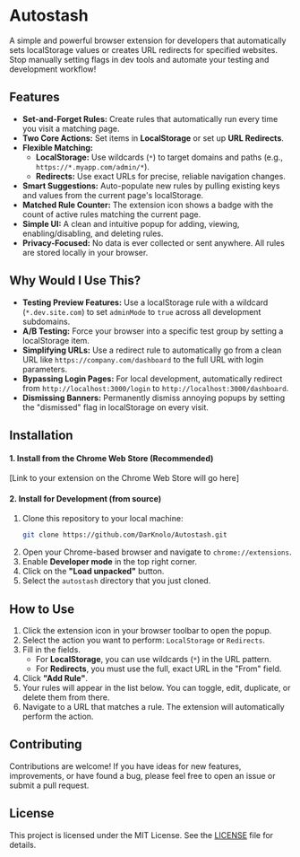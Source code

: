 # Autostash

A simple and powerful browser extension for developers that automatically sets localStorage values or creates URL redirects for specified websites. Stop manually setting flags in dev tools and automate your testing and development workflow!

## Features

-   **Set-and-Forget Rules:** Create rules that automatically run every time you visit a matching page.
-   **Two Core Actions:** Set items in **LocalStorage** or set up **URL Redirects**.
-   **Flexible Matching:**
    -   **LocalStorage:** Use wildcards (`*`) to target domains and paths (e.g., `https://*.myapp.com/admin/*`).
    -   **Redirects:** Use exact URLs for precise, reliable navigation changes.
-   **Smart Suggestions:** Auto-populate new rules by pulling existing keys and values from the current page's localStorage.
-   **Matched Rule Counter:** The extension icon shows a badge with the count of active rules matching the current page.
-   **Simple UI:** A clean and intuitive popup for adding, viewing, enabling/disabling, and deleting rules.
-   **Privacy-Focused:** No data is ever collected or sent anywhere. All rules are stored locally in your browser.

## Why Would I Use This?

-   **Testing Preview Features:** Use a localStorage rule with a wildcard (`*.dev.site.com`) to set `adminMode` to `true` across all development subdomains.
-   **A/B Testing:** Force your browser into a specific test group by setting a localStorage item.
-   **Simplifying URLs:** Use a redirect rule to automatically go from a clean URL like `https://company.com/dashboard` to the full URL with login parameters.
-   **Bypassing Login Pages:** For local development, automatically redirect from `http://localhost:3000/login` to `http://localhost:3000/dashboard`.
-   **Dismissing Banners:** Permanently dismiss annoying popups by setting the "dismissed" flag in localStorage on every visit.

## Installation

#### 1. Install from the Chrome Web Store (Recommended)

[Link to your extension on the Chrome Web Store will go here]

#### 2. Install for Development (from source)

1.  Clone this repository to your local machine:
    ```bash
    git clone https://github.com/DarKnolo/Autostash.git
    ```
2.  Open your Chrome-based browser and navigate to `chrome://extensions`.
3.  Enable **Developer mode** in the top right corner.
4.  Click on the **"Load unpacked"** button.
5.  Select the `autostash` directory that you just cloned.

## How to Use

1.  Click the extension icon in your browser toolbar to open the popup.
2.  Select the action you want to perform: `LocalStorage` or `Redirects`.
3.  Fill in the fields.
    - For **LocalStorage**, you can use wildcards (`*`) in the URL pattern.
    - For **Redirects**, you must use the full, exact URL in the "From" field.
4.  Click **"Add Rule"**.
5.  Your rules will appear in the list below. You can toggle, edit, duplicate, or delete them from there.
6.  Navigate to a URL that matches a rule. The extension will automatically perform the action.

## Contributing

Contributions are welcome! If you have ideas for new features, improvements, or have found a bug, please feel free to open an issue or submit a pull request.

## License

This project is licensed under the MIT License. See the [LICENSE](LICENSE) file for details.
